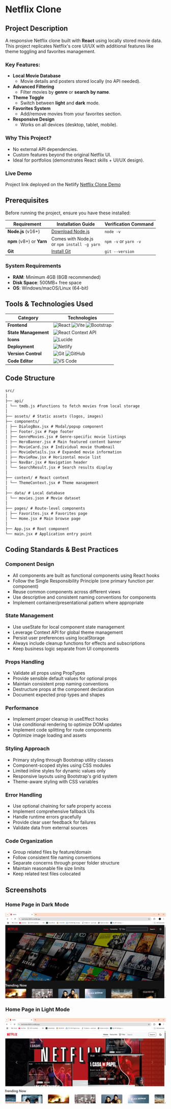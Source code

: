 # Netflix Clone 

## Project Description
A responsive Netflix clone built with **React** using locally stored movie data. This project replicates Netflix's core UI/UX with additional features like theme toggling and favorites management.

### Key Features: 
- **Local Movie Database**  
  - Movie details and posters stored locally (no API needed).  
- **Advanced Filtering**  
  - Filter movies by **genre** or **search by name**.  
- **Theme Toggle**   
  - Switch between **light** and **dark** mode.  
- **Favorites System**   
  - Add/remove movies from your favorites section.  
- **Responsive Design**  
  - Works on all devices (desktop, tablet, mobile).

### Why This Project?  
- No external API dependencies.  
- Custom features beyond the original Netflix UI.  
- Ideal for portfolios (demonstrates React skills + UI/UX design).
### Live Demo  
Project link deployed on the Netlify [Netflix Clone Demo](https://teal-boba-0b87cc.netlify.app/)

## Prerequisites

Before running the project, ensure you have these installed:

| Requirement       | Installation Guide | Verification Command |
|-------------------|--------------------|----------------------|
| **Node.js** (v16+) | [Download Node.js](https://nodejs.org/) | `node -v` |
| **npm** (v8+) or **Yarn** | Comes with Node.js<br>or `npm install -g yarn` | `npm -v` or `yarn -v` |
| **Git** | [Install Git](https://git-scm.com/) | `git --version` |

### System Requirements
- **RAM**: Minimum 4GB (8GB recommended)
- **Disk Space**: 500MB+ free space
- **OS**: Windows/macOS/Linux (64-bit)

## **Tools & Technologies Used**

| Category          | Technologies |
|-------------------|-------------|
| **Frontend**      | ![React](https://img.shields.io/badge/React-20232A?style=flat&logo=react) ![Vite](https://img.shields.io/badge/Vite-B73BFE?style=flat&logo=vite&logoColor=FFD62E) ![Bootstrap](https://img.shields.io/badge/Bootstrap-7952B3?style=flat&logo=bootstrap&logoColor=white) |
| **State Management** | ![React Context API](https://img.shields.io/badge/Context_API-61DAFB?style=flat&logo=react&logoColor=white) |
| **Icons**         |  ![Lucide](https://img.shields.io/badge/Lucide-FF6B00?style=flat) |
| **Deployment**    | ![Netlify](https://img.shields.io/badge/Netlify-00C7B7?style=flat&logo=netlify&logoColor=white) |
| **Version Control** | ![Git](https://img.shields.io/badge/Git-F05032?style=flat&logo=git&logoColor=white) ![GitHub](https://img.shields.io/badge/GitHub-181717?style=flat&logo=github&logoColor=white) |
| **Code Editor**   | ![VS Code](https://img.shields.io/badge/VS_Code-007ACC?logo=visual-studio-code&logoColor=white) 

## Code Structure
```
src/
│
├── api/ 
│ └── tmdb.js #functions to fetch movies from local storage
│
├── assets/ # Static assets (logos, images)
├── components/
│ ├── DialogBox.jsx # Modal/popup component
│ ├── Footer.jsx # Page footer
│ ├── GenreMovies.jsx # Genre-specific movie listings
│ ├── HeroBanner.jsx # Main featured content banner
│ ├── MovieCard.jsx # Individual movie thumbnail
│ ├── MovieDetails.jsx # Expanded movie information
│ ├── MovieRow.jsx # Horizontal movie list
│ ├── NavBar.jsx # Navigation header
│ └── SearchResult.jsx # Search results display
│
├── context/ # React context
│ └── ThemeContext.jsx # Theme management
│
├── data/ # Local database
│ └── movies.json # Movie dataset
│
├── pages/ # Route-level components
│ ├── Favorites.jsx # Favorites page
│ └── Home.jsx # Main browse page
│
├── App.jsx # Root component
└── main.jsx # Application entry point
```

## Coding Standards & Best Practices

### Component Design
- All components are built as functional components using React hooks
- Follow the Single Responsibility Principle (one primary function per component)
- Reuse common components across different views
- Use descriptive and consistent naming conventions for components
- Implement container/presentational pattern where appropriate

### State Management
- Use useState for local component state management
- Leverage Context API for global theme management
- Persist user preferences using localStorage
- Always include cleanup functions for effects and subscriptions
- Keep business logic separate from UI components

### Props Handling
- Validate all props using PropTypes
- Provide sensible default values for optional props
- Maintain consistent prop naming conventions
- Destructure props at the component declaration
- Document expected prop types and shapes

### Performance
- Implement proper cleanup in useEffect hooks
- Use conditional rendering to optimize DOM updates
- Implement code splitting for route components
- Optimize image loading and assets

### Styling Approach
- Primary styling through Bootstrap utility classes
- Component-scoped styles using CSS modules
- Limited inline styles for dynamic values only
- Responsive layouts using Bootstrap's grid system
- Theme-aware styling with CSS variables

### Error Handling
- Use optional chaining for safe property access
- Implement comprehensive fallback UIs
- Handle runtime errors gracefully
- Provide clear user feedback for failures
- Validate data from external sources

### Code Organization
- Group related files by feature/domain
- Follow consistent file naming conventions
- Separate concerns through proper folder structure
- Maintain reasonable file size limits
- Keep related test files colocated
## Screenshots
### Home Page in Dark Mode
![Home Page in Dark Mode](screenshots/darkmode.png)
### Home Page in Light Mode 
![Home Page in Light Mode](screenshots/lightmode.png)
